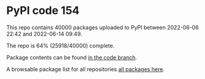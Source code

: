 # PyPI code 154

This repo contains 40000 packages uploaded to PyPI between 
2022-06-06 22:42 and 2022-06-14 09:49.

The repo is 64% (25918/40000) complete.

Package contents can be found [in the code branch](https://github.com/pypi-data/pypi-mirror-154/tree/code/packages).

A browsable package list for all repositories [all packages here](https://pypi-data.github.io/website/repositories/pypi-mirror-154).


